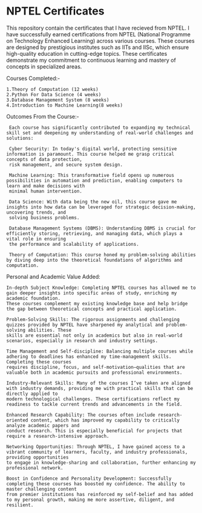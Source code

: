# NPTEL Certificates
 This repository contain the certificates that I have recieved from NPTEL. I have successfully earned certifications from NPTEL (National Programme on Technology Enhanced Learning) across various courses. These courses are designed by prestigious institutes such as IITs and IISc, which ensure high-quality education in cutting-edge topics. These certificates demonstrate my commitment to continuous learning and mastery of concepts in specialized areas.

Courses Completed:-

    1.Theory of Computation (12 weeks)  
    2.Python For Data Science (4 weeks)  
    3.Database Management System (8 weeks)  
    4.Introduction to Machine Learning(8 weeks) 
    
Outcomes From the Course:-

     Each course has significantly contributed to expanding my technical skill set and deepening my understanding of real-world challenges and solutions:

     Cyber Security: In today's digital world, protecting sensitive information is paramount. This course helped me grasp critical concepts of data protection, 
     risk management, and secure system design.

     Machine Learning: This transformative field opens up numerous possibilities in automation and prediction, enabling computers to learn and make decisions with 
     minimal human intervention.

     Data Science: With data being the new oil, this course gave me insights into how data can be leveraged for strategic decision-making, uncovering trends, and 
     solving business problems.

     Database Management Systems (DBMS): Understanding DBMS is crucial for efficiently storing, retrieving, and managing data, which plays a vital role in ensuring 
     the performance and scalability of applications.

     Theory of Computation: This course honed my problem-solving abilities by diving deep into the theoretical foundations of algorithms and computation.

Personal and Academic Value Added:

    In-depth Subject Knowledge: Completing NPTEL courses has allowed me to gain deeper insights into specific areas of study, enriching my academic foundation. 
    These courses complement my existing knowledge base and help bridge the gap between theoretical concepts and practical application.

    Problem-Solving Skills: The rigorous assignments and challenging quizzes provided by NPTEL have sharpened my analytical and problem-solving abilities. These 
    skills are essential not only in academics but also in real-world scenarios, especially in research and industry settings.

    Time Management and Self-discipline: Balancing multiple courses while adhering to deadlines has enhanced my time-management skills. Completing these courses 
    requires discipline, focus, and self-motivation—qualities that are valuable both in academic pursuits and professional environments.

    Industry-Relevant Skills: Many of the courses I’ve taken are aligned with industry demands, providing me with practical skills that can be directly applied to 
    modern technological challenges. These certifications reflect my readiness to tackle current trends and advancements in the field.

    Enhanced Research Capability: The courses often include research-oriented content, which has improved my capability to critically analyze academic papers and 
    conduct research. This is especially beneficial for projects that require a research-intensive approach.

    Networking Opportunities: Through NPTEL, I have gained access to a vibrant community of learners, faculty, and industry professionals, providing opportunities 
    to engage in knowledge-sharing and collaboration, further enhancing my professional network.

    Boost in Confidence and Personality Development: Successfully completing these courses has boosted my confidence. The ability to master challenging content 
    from premier institutions has reinforced my self-belief and has added to my personal growth, making me more assertive, diligent, and resilient.


 
